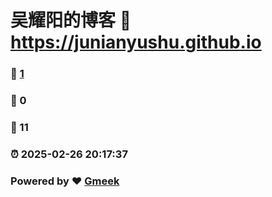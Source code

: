 # 吴耀阳的博客 :link: https://junianyushu.github.io 
### :page_facing_up: [1](https://junianyushu.github.io/tag.html) 
### :speech_balloon: 0 
### :hibiscus: 11 
### :alarm_clock: 2025-02-26 20:17:37 
### Powered by :heart: [Gmeek](https://github.com/Meekdai/Gmeek)
